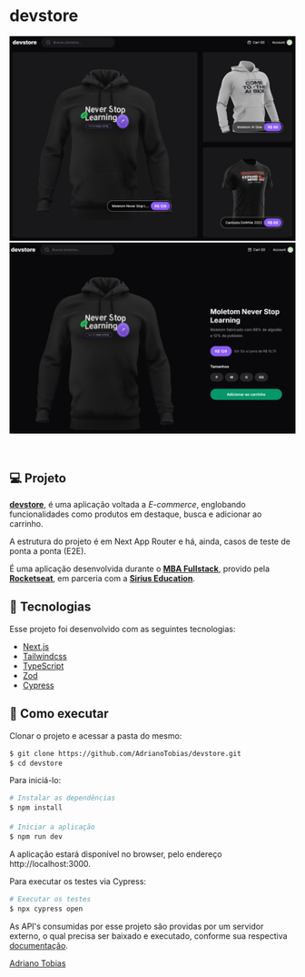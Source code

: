 # devstore

![Preview do projeto - Página Home](/.github/preview-home.png)
![Preview do projeto - Página Produto](/.github/preview-produto.png)

<br>

## 💻 Projeto

**[devstore](https://github.com/AdrianoTobias/devstore)**, é uma aplicação voltada a _E-commerce_, englobando funcionalidades como produtos em destaque, busca e adicionar ao carrinho.

A estrutura do projeto é em Next App Router e há, ainda, casos de teste de ponta a ponta (E2E).

É uma aplicação desenvolvida durante o **[MBA Fullstack](https://www.rocketseat.com.br/mba)**, provido pela **[Rocketseat](https://rocketseat.com.br/)**, em parceria com a **[Sirius Education](https://landing.sirius.education/home/)**.


## 🧪 Tecnologias

Esse projeto foi desenvolvido com as seguintes tecnologias:

- [Next.js](https://nextjs.org/)
- [Tailwindcss](https://tailwindcss.com/)
- [TypeScript](https://www.typescriptlang.org/)
- [Zod](https://github.com/colinhacks/zod)
- [Cypress](https://www.cypress.io/)


## 🚀 Como executar

Clonar o projeto e acessar a pasta do mesmo:

```bash
$ git clone https://github.com/AdrianoTobias/devstore.git
$ cd devstore
```

Para iniciá-lo:
```bash
# Instalar as dependências
$ npm install

# Iniciar a aplicação
$ npm run dev
```
A aplicação estará disponível no browser, pelo endereço http://localhost:3000.

Para executar os testes via Cypress:
```bash
# Executar os testes
$ npx cypress open
```


As API's consumidas por esse projeto são providas por um servidor externo, o qual precisa ser baixado e executado, conforme sua respectiva [documentação](https://github.com/AdrianoTobias/devstore-api).



[Adriano Tobias](https://github.com/AdrianoTobias)